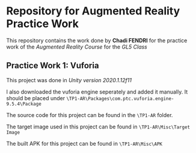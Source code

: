 # Repository for Augmented Reality Practice Work

This repository contains the work done by **Chadi FENDRI** for the practice work of the *Augmented Reality Course* for the *GL5 Class*

## Practice Work 1: Vuforia
This project was done in *Unity version 2020.1.12f11*

I also downloaded the vuforia engine seperately and added it manually. It should be placed under `\TP1-AR\Packages\com.ptc.vuforia.engine-9.5.4\Package`

The source code for this project can be found in the `\TP1-AR` folder.

The target image used in this project can be found in `\TP1-AR\Misc\Target Image`

The built APK for this project can be found in `\TP1-AR\Misc\APK`